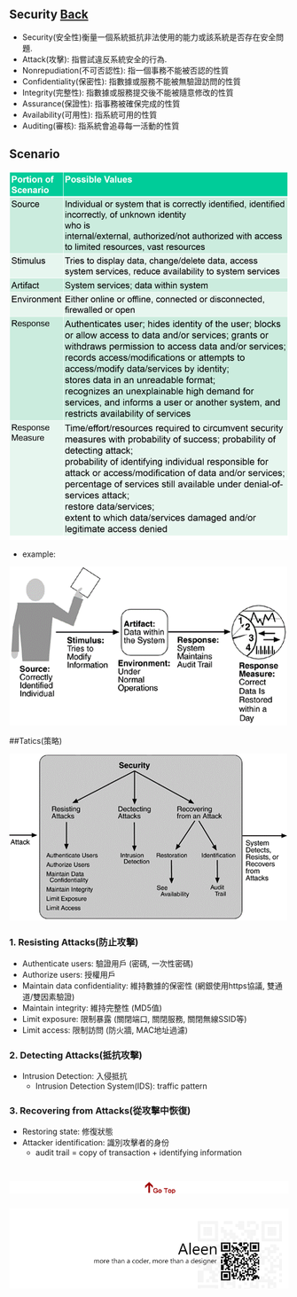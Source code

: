 ## Security	[Back](./../Style.md)
- Security(安全性)衡量一個系統抵抗非法使用的能力或該系統是否存在安全問題.
- Attack(攻擊): 指嘗試違反系統安全的行為.
- Nonrepudiation(不可否認性): 指一個事務不能被否認的性質
- Confidentiality(保密性): 指數據或服務不能被無驗證訪問的性質
- Integrity(完整性): 指數據或服務提交後不能被隨意修改的性質
- Assurance(保證性): 指事務被確保完成的性質
- Availability(可用性): 指系統可用的性質
- Auditing(審核): 指系統會追尋每一活動的性質

## Scenario

<img src="./scenario_list.png">

- example:

<img src="./security_scenario.png">

##Tatics(策略)

<img src="./security_tactics.png">

### 1. Resisting Attacks(防止攻擊)
- Authenticate users: 驗證用戶 (密碼, 一次性密碼)
- Authorize users: 授權用戶
- Maintain data confidentiality: 維持數據的保密性 (網銀使用https協議, 雙通道/雙因素驗證)
- Maintain integrity: 維持完整性 (MD5值)
- Limit exposure: 限制暴露 (關閉端口, 關閉服務, 關閉無線SSID等)
- Limit access: 限制訪問 (防火牆, MAC地址過濾)

### 2. Detecting Attacks(抵抗攻擊)
- Intrusion Detection: 入侵抵抗
	- Intrusion Detection System(IDS): traffic pattern

### 3. Recovering from Attacks(從攻擊中恢復)
- Restoring state: 修復狀態
- Attacker identification: 識別攻擊者的身份
	- audit trail = copy of transaction + identifying information

<a href="#" style="left:200px;"><img src="./../../../pic/gotop.png"></a>
=====
<a href="http://aleen42.github.io/" target="_blank" ><img src="./../../../pic/tail.gif"></a>
